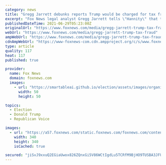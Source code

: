 ```yaml
---
category: news
title: "Gregg Jarrett debunks reports Trump would be charged for tax fraud: Rely on media, you’re ‘twice the fool’"
excerpt: "Fox News legal analyst Gregg Jarrett tells \"Hannity\" that the media’s assumption that former President Trump would be put behind bars for alleged fraud was always foolish."
publishedDateTime: 2021-06-29T05:23:00Z
originalUrl: "https://www.foxnews.com/media/gregg-jarrett-trump-tax-fraud"
webUrl: "https://www.foxnews.com/media/gregg-jarrett-trump-tax-fraud"
ampWebUrl: "https://www.foxnews.com/media/gregg-jarrett-trump-tax-fraud.amp"
cdnAmpWebUrl: "https://www-foxnews-com.cdn.ampproject.org/c/s/www.foxnews.com/media/gregg-jarrett-trump-tax-fraud.amp"
type: article
quality: 117
heat: 117
published: true

provider:
  name: Fox News
  domain: foxnews.com
  images:
    - url: "https://smartableai.github.io/election/assets/images/organizations/foxnews.com-50x50.jpg"
      width: 50
      height: 50

topics:
  - Election
  - Donald Trump
  - Republican Voice

images:
  - url: "https://a57.foxnews.com/static.foxnews.com/foxnews.com/content/uploads/2018/09/340/340/fox-news.jpg?ve=1&tl=1"
    width: 340
    height: 340
    isCached: true

secured: "jiSvJ9xxuQ2EGiaUwox826ZQnxGi5V86WCtIgdLu5TCRfM9BjHO9TUSBA3JFUMMcG+Vm5afojUznan4igdgxaV3UBFTBMebHh4Jv/i8adA2yTBfbwX0LjxzORKl7m3URd0s/wgaX1VzRFXJ4//uBUlpV6OrYZVYhI1qLGYxoTHfgLb7C+yHJiiCCEC+49mxVkFwdqNxy4oD8TYUnc7YD3IKz5fsVvZv3so1as1e8eAW2TUYSicYxgZ2EtpTios5f5O1um1LUzf/Rh1AUVkuVlRLkq8juxqF/BLLoVNB9qYtgFKdzI83R0NGI38l53oHSNYMMHTvyIoYQDHRLrWgnNV3oahoVTBtd1DN2bdT7qJo=;PNG18zskAaW/yjjyAe4zwA=="
---
```


